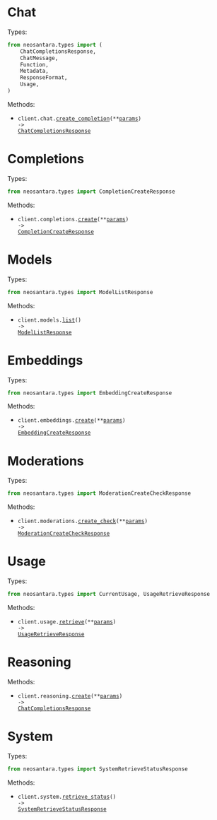 # Chat

Types:

```python
from neosantara.types import (
    ChatCompletionsResponse,
    ChatMessage,
    Function,
    Metadata,
    ResponseFormat,
    Usage,
)
```

Methods:

- <code title="post /chat/completions">client.chat.<a href="./src/neosantara/resources/chat.py">create_completion</a>(\*\*<a href="src/neosantara/types/chat_create_completion_params.py">params</a>) -> <a href="./src/neosantara/types/chat_completions_response.py">ChatCompletionsResponse</a></code>

# Completions

Types:

```python
from neosantara.types import CompletionCreateResponse
```

Methods:

- <code title="post /completions">client.completions.<a href="./src/neosantara/resources/completions.py">create</a>(\*\*<a href="src/neosantara/types/completion_create_params.py">params</a>) -> <a href="./src/neosantara/types/completion_create_response.py">CompletionCreateResponse</a></code>

# Models

Types:

```python
from neosantara.types import ModelListResponse
```

Methods:

- <code title="get /models">client.models.<a href="./src/neosantara/resources/models.py">list</a>() -> <a href="./src/neosantara/types/model_list_response.py">ModelListResponse</a></code>

# Embeddings

Types:

```python
from neosantara.types import EmbeddingCreateResponse
```

Methods:

- <code title="post /embeddings">client.embeddings.<a href="./src/neosantara/resources/embeddings.py">create</a>(\*\*<a href="src/neosantara/types/embedding_create_params.py">params</a>) -> <a href="./src/neosantara/types/embedding_create_response.py">EmbeddingCreateResponse</a></code>

# Moderations

Types:

```python
from neosantara.types import ModerationCreateCheckResponse
```

Methods:

- <code title="post /moderations">client.moderations.<a href="./src/neosantara/resources/moderations.py">create_check</a>(\*\*<a href="src/neosantara/types/moderation_create_check_params.py">params</a>) -> <a href="./src/neosantara/types/moderation_create_check_response.py">ModerationCreateCheckResponse</a></code>

# Usage

Types:

```python
from neosantara.types import CurrentUsage, UsageRetrieveResponse
```

Methods:

- <code title="get /usage">client.usage.<a href="./src/neosantara/resources/usage.py">retrieve</a>(\*\*<a href="src/neosantara/types/usage_retrieve_params.py">params</a>) -> <a href="./src/neosantara/types/usage_retrieve_response.py">UsageRetrieveResponse</a></code>

# Reasoning

Methods:

- <code title="post /reasoning">client.reasoning.<a href="./src/neosantara/resources/reasoning.py">create</a>(\*\*<a href="src/neosantara/types/reasoning_create_params.py">params</a>) -> <a href="./src/neosantara/types/chat_completions_response.py">ChatCompletionsResponse</a></code>

# System

Types:

```python
from neosantara.types import SystemRetrieveStatusResponse
```

Methods:

- <code title="get /system/status">client.system.<a href="./src/neosantara/resources/system.py">retrieve_status</a>() -> <a href="./src/neosantara/types/system_retrieve_status_response.py">SystemRetrieveStatusResponse</a></code>
